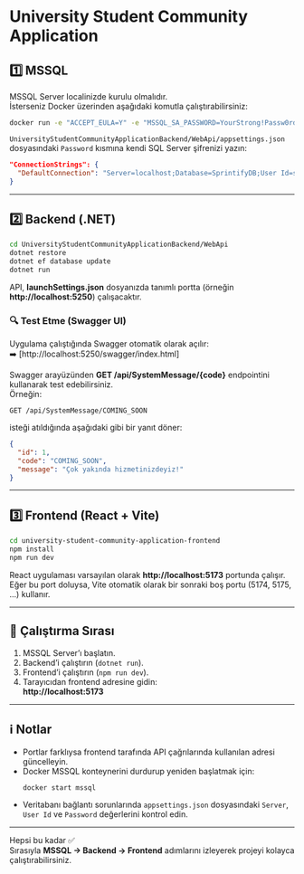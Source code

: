 # University Student Community Application

## 1️⃣ MSSQL
MSSQL Server localinizde kurulu olmalıdır.  
İsterseniz Docker üzerinden aşağıdaki komutla çalıştırabilirsiniz:
```bash
docker run -e "ACCEPT_EULA=Y" -e "MSSQL_SA_PASSWORD=YourStrong!Passw0rd" -p 1433:1433 --name mssql -d mcr.microsoft.com/mssql/server:2022-latest
```

`UniversityStudentCommunityApplicationBackend/WebApi/appsettings.json` dosyasındaki `Password` kısmına kendi SQL Server şifrenizi yazın:
```json
"ConnectionStrings": {
  "DefaultConnection": "Server=localhost;Database=SprintifyDB;User Id=sa;Password=<SIFRENIZ>;TrustServerCertificate=True;"
}
```

---

## 2️⃣ Backend (.NET)
```bash
cd UniversityStudentCommunityApplicationBackend/WebApi
dotnet restore
dotnet ef database update
dotnet run
```

API, **launchSettings.json** dosyanızda tanımlı portta (örneğin **http://localhost:5250**) çalışacaktır.

### 🔍 Test Etme (Swagger UI)
Uygulama çalıştığında Swagger otomatik olarak açılır:  
➡️ [http://localhost:5250/swagger/index.html]

Swagger arayüzünden **GET /api/SystemMessage/{code}** endpointini kullanarak test edebilirsiniz.  
Örneğin:
```
GET /api/SystemMessage/COMING_SOON
```
isteği atıldığında aşağıdaki gibi bir yanıt döner:
```json
{
  "id": 1,
  "code": "COMING_SOON",
  "message": "Çok yakında hizmetinizdeyiz!"
}
```

---

## 3️⃣ Frontend (React + Vite)
```bash
cd university-student-community-application-frontend
npm install
npm run dev
```

React uygulaması varsayılan olarak **http://localhost:5173** portunda çalışır.  
Eğer bu port doluysa, Vite otomatik olarak bir sonraki boş portu (5174, 5175, ...) kullanır.

---

## 🔁 Çalıştırma Sırası
1. MSSQL Server’ı başlatın.  
2. Backend’i çalıştırın (`dotnet run`).  
3. Frontend’i çalıştırın (`npm run dev`).  
4. Tarayıcıdan frontend adresine gidin:  
   **http://localhost:5173**

---

## ℹ️ Notlar
- Portlar farklıysa frontend tarafında API çağrılarında kullanılan adresi güncelleyin.  
- Docker MSSQL konteynerini durdurup yeniden başlatmak için:
  ```bash
  docker start mssql
  ```  
- Veritabanı bağlantı sorunlarında `appsettings.json` dosyasındaki `Server`, `User Id` ve `Password` değerlerini kontrol edin.

---

Hepsi bu kadar ✅  
Sırasıyla **MSSQL → Backend → Frontend** adımlarını izleyerek projeyi kolayca çalıştırabilirsiniz.
